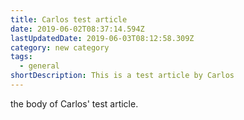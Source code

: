 ```yaml
---
title: Carlos test article
date: 2019-06-02T08:37:14.594Z
lastUpdatedDate: 2019-06-03T08:12:58.309Z
category: new category
tags:
  - general
shortDescription: This is a test article by Carlos
---
```


the body of Carlos' test article.
